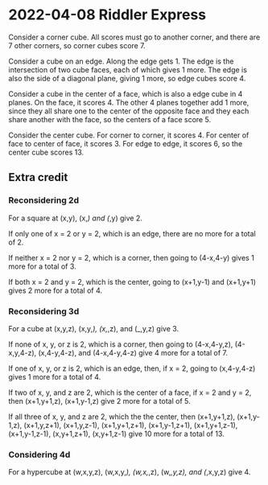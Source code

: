 2022-04-08 Riddler Express
==========================
Consider a corner cube.  All scores must go to another corner, and there
are 7 other corners, so corner cubes score 7.

Consider a cube on an edge.  Along the edge gets 1.  The edge is the
intersection of two cube faces, each of which gives 1 more.  The edge is
also the side of a diagonal plane, giving 1 more, so edge cubes score 4.

Consider a cube in the center of a face, which is also a edge cube in
4 planes.  On the face, it scores 4.  The other 4 planes together add 1 more,
since they all share one to the center of the opposite face and they each
share another with the face, so the centers of a face score 5.

Consider the center cube.  For corner to corner, it scores 4.  For center
of face to center of face, it scores 3.  For edge to edge, it scores 6,
so the center cube scores 13.

Extra credit
------------
### Reconsidering 2d
For a square at (x,y), (x,_) and (_,y) give 2.

If only one of x = 2 or y = 2, which is an edge, there are no more for a total
of 2.

If neither x = 2 nor y = 2, which is a corner, then going to (4-x,4-y)
gives 1 more for a total of 3.

If both x = 2 and y = 2, which is the center, going to
(x+1,y-1) and (x+1,y+1) gives 2 more for a total of 4.

### Reconsidering 3d
For a cube at (x,y,z), (x,y,_), (x,_,z), and (_,y,z) give 3.

If none of x, y, or z is 2, which is a corner, then going to
(4-x,4-y,z), (4-x,y,4-z), (x,4-y,4-z), and (4-x,4-y,4-z) give 4 more for
a total of 7.

If one of x, y, or z is 2, which is an edge, then, if x = 2, going
to (x,4-y,4-z) gives 1 more for a total of 4.

If two of x, y, and z are 2, which is the center of a face, if x = 2 and
y = 2, then (x+1,y+1,z), (x+1,y-1,z) give 2 more for a total of 5.

If all three of x, y, and z are 2, which the the center, then
(x+1,y+1,z), (x+1,y-1,z), (x+1,y,z+1), (x+1,y,z-1), (x+1,y+1,z+1),
(x+1,y-1,z+1), (x+1,y+1,z-1), (x+1,y-1,z-1), (x,y+1,z+1), (x,y+1,z-1)
give 10 more for a total of 13.

### Considering 4d
For a hypercube at (w,x,y,z), (w,x,y,_), (w,x,_,z), (w,_,y,z), and (_,x,y,z)
give 4.
